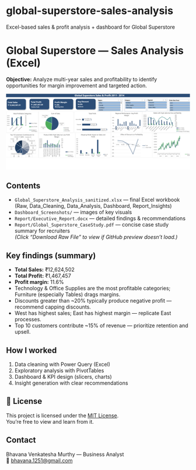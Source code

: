 # global-superstore-sales-analysis
Excel-based sales &amp; profit analysis + dashboard for Global Superstore

# Global Superstore — Sales Analysis (Excel)

**Objective:** Analyze multi-year sales and profitability to identify opportunities for margin improvement and targeted action.

![Dashboard Preview](Full_Dashboard.png) 
## Contents
- `Global_Superstore_Analysis_sanitized.xlsx` — final Excel workbook (Raw, Data_Cleaning, Data_Analysis, Dashboard, Report_Insights)  
- `Dashboard_Screenshots/` — images of key visuals  
- `Report/Executive_Report.docx` — detailed findings & recommendations
- `Report/Global_Superstore_CaseStudy.pdf` — concise case study summary for recruiters  
  *(Click “Download Raw File” to view if GitHub preview doesn’t load.)*
  

## Key findings (summary)
- **Total Sales:** ₹12,624,502  
- **Total Profit:** ₹1,467,457  
- **Profit margin:** 11.6%  
- Technology & Office Supplies are the most profitable categories; Furniture (especially Tables) drags margins.  
- Discounts greater than ~20% typically produce negative profit — recommend capping discounts.  
- West has highest sales; East has highest margin — replicate East processes.  
- Top 10 customers contribute ~15% of revenue — prioritize retention and upsell.

## How I worked
1. Data cleaning with Power Query (Excel)  
2. Exploratory analysis with PivotTables  
3. Dashboard & KPI design (slicers, charts)  
4. Insight generation with clear recommendations



## 🧾 **License**
This project is licensed under the [MIT License](LICENSE).  
You’re free to view and learn from it.



## Contact
Bhavana Venkatesha Murthy — Business Analyst  
📧 bhavana.1251@gmail.com


